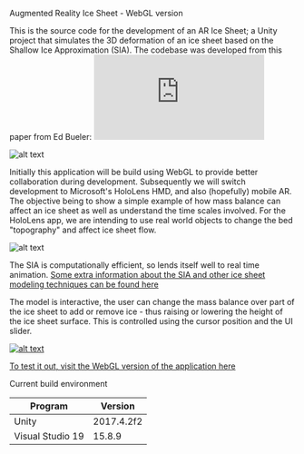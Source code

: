 Augmented Reality Ice Sheet - WebGL version

This is the source code for the development of an AR Ice Sheet; a Unity project that simulates the 3D deformation of an ice sheet based on the Shallow Ice Approximation (SIA). The codebase was developed from this paper from Ed Bueler: ![alt text](https://glaciers.gi.alaska.edu/sites/default/files/Notes_icesheetmod_Bueler2014.pdf "Numerical Modelling of Ice Sheets, Streams, and Shelves.")

![alt text](https://svs.gsfc.nasa.gov/vis/a030000/a030800/a030880/grace_antarctica_black_w_vel_v3_201608_print.jpg "Antarctic Mass Balance")

Initially this application will be build using WebGL to provide better collaboration during development. Subsequently we will switch development to Microsoft's HoloLens HMD, and also (hopefully) mobile AR. The objective being to show a simple example of how mass balance can affect an ice sheet as well as understand the time scales involved. For the HoloLens app, we are intending to use real world objects to change the bed "topography" and affect ice sheet flow.

![alt text](https://upload.wikimedia.org/wikipedia/commons/0/02/Ramahololens.jpg "Microsoft Hololens")

The SIA is computationally efficient, so lends itself well to real time animation. [Some extra information about the SIA and other ice sheet modeling techniques can be found here](http://www.antarcticglaciers.org/glaciers-and-climate/numerical-ice-sheet-models/hierarchy-ice-sheet-models-introduction/)

The model is interactive, the user can change the mass balance over part of the ice sheet to add or remove ice - thus raising or lowering the height of the ice sheet surface. This is controlled using the cursor position and the UI slider.

[![alt text](https://raw.githubusercontent.com/martinjpratt/Augmented-Reality-Ice-Sheet/master/docs/WebGLcapture.PNG "AR Ice Sheet screenshot")](https://raw.githubusercontent.com/martinjpratt/Augmented-Reality-Ice-Sheet/master/docs/WebGLcapture.PNG)

[To test it out, visit the WebGL version of the application here](https://martinjpratt.github.io/Augmented-Reality-Ice-Sheet/App3D/index.html)


Current build environment

| Program          | Version       |
| ---------------- | ------------- |
| Unity            | 2017.4.2f2    |
| Visual Studio 19 | 15.8.9        |
